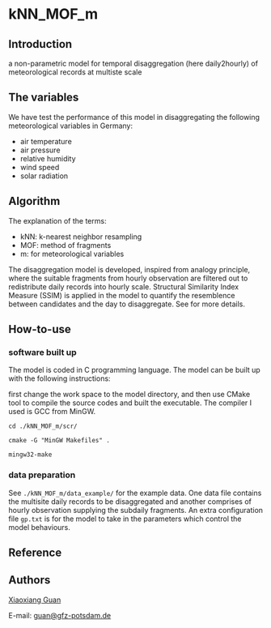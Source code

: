 # kNN_MOF_m

## Introduction
a non-parametric model for temporal disaggregation (here daily2hourly) of meteorological records at multiste scale

## The variables

We have test the performance of this model in disaggregating the following meteorological variables in Germany:

- air temperature
- air pressure
- relative humidity
- wind speed
- solar radiation


## Algorithm

The explanation of the terms:

- kNN: k-nearest neighbor resampling
- MOF: method of fragments
- m: for meteorological variables

The disaggregation model is developed, inspired from analogy principle, where the suitable fragments from hourly observation are filtered out to redistribute daily records into hourly scale. Structural Similarity Index Measure (SSIM) is applied in the model to quantify the resemblence between candidates and the day to disaggregate. See for more details.  

## How-to-use
### software built up
The model is coded in C programming language. The model can be built up with the following instructions:

first change the work space to the model directory, and then use CMake tool to compile the source codes and built the executable. The compiler I used is GCC from MinGW. 

`cd ./kNN_MOF_m/scr/`

`cmake -G "MinGW Makefiles" .`

`mingw32-make`

### data preparation

See `./kNN_MOF_m/data_example/` for the example data. One data file contains the multisite daily records to be disaggregated and another comprises of hourly observation supplying the subdaily fragments. An extra configuration file `gp.txt` is for the model to take in the parameters which control the model behaviours. 


## Reference

## Authors

[Xiaoxiang Guan](https://www.gfz-potsdam.de/staff/guan.xiaoxiang/sec44)

E-mail: guan@gfz-potsdam.de

